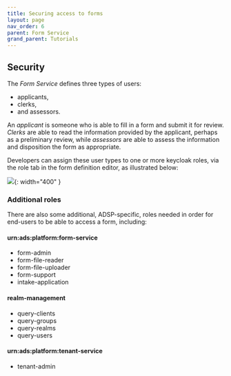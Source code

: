 ```yaml
---
title: Securing access to forms
layout: page
nav_order: 6
parent: Form Service
grand_parent: Tutorials
---
```


## Security

The _Form Service_ defines three types of users:

- applicants,
- clerks,
- and assessors.

An _applicant_ is someone who is able to fill in a form and submit it for review. _Clerks_ are able to read the information provided by the applicant, perhaps as a preliminary review, while _assessors_ are able to assess the information and disposition the form as appropriate.

Developers can assign these user types to one or more keycloak roles, via the role tab in the form definition editor, as illustrated below:

![](/adsp-monorepo/assets/form-service/userRoles.png){: width="400" }

### Additional roles

There are also some additional, ADSP-specific, roles needed in order for end-users to be able to access a form, including:

#### urn:ads:platform:form-service

- form-admin
- form-file-reader
- form-file-uploader
- form-support
- intake-application

#### realm-management

- query-clients
- query-groups
- query-realms
- query-users

#### urn:ads:platform:tenant-service

- tenant-admin
